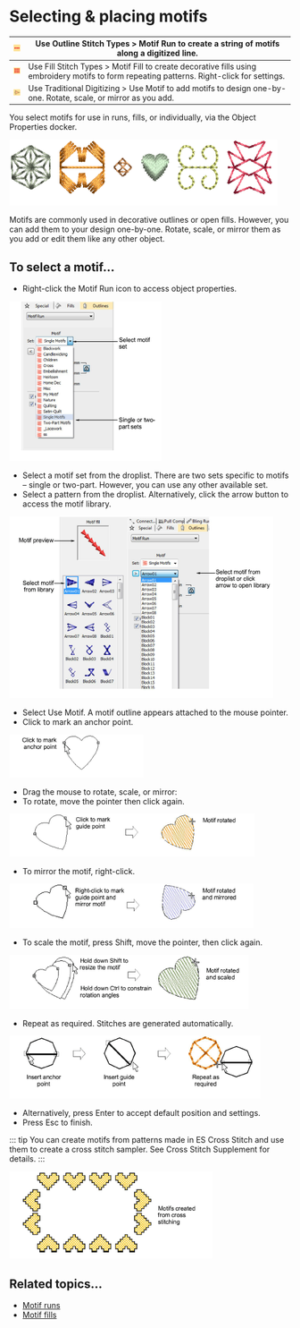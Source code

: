# Selecting & placing motifs

| ![MotifRun.png](assets/MotifRun.png)   | Use Outline Stitch Types > Motif Run to create a string of motifs along a digitized line.                                                   |
| -------------------------------------- | ------------------------------------------------------------------------------------------------------------------------------------------- |
| ![MotifFill.png](assets/MotifFill.png) | Use Fill Stitch Types > Motif Fill to create decorative fills using embroidery motifs to form repeating patterns. Right-click for settings. |
| ![UseMotif.png](assets/UseMotif.png)   | Use Traditional Digitizing > Use Motif to add motifs to design one-by-one. Rotate, scale, or mirror as you add.                             |

You select motifs for use in runs, fills, or individually, via the Object Properties docker.

![SingleMotifSamples.png](assets/SingleMotifSamples.png)

Motifs are commonly used in decorative outlines or open fills. However, you can add them to your design one-by-one. Rotate, scale, or mirror them as you add or edit them like any other object.

## To select a motif...

- Right-click the Motif Run icon to access object properties.

![motifs00001.png](assets/motifs00001.png)

- Select a motif set from the droplist. There are two sets specific to motifs – single or two-part. However, you can use any other available set.
- Select a pattern from the droplist. Alternatively, click the arrow button to access the motif library.

![motifs00004.png](assets/motifs00004.png)

- Select Use Motif. A motif outline appears attached to the mouse pointer.
- Click to mark an anchor point.

![RotateMotif1.png](assets/RotateMotif1.png)

- Drag the mouse to rotate, scale, or mirror:
- To rotate, move the pointer then click again.

![motifs00009.png](assets/motifs00009.png)

- To mirror the motif, right-click.

![motifs00012.png](assets/motifs00012.png)

- To scale the motif, press Shift, move the pointer, then click again.

![motifs00015.png](assets/motifs00015.png)

- Repeat as required. Stitches are generated automatically.

![SelectMotif.png](assets/SelectMotif.png)

- Alternatively, press Enter to accept default position and settings.
- Press Esc to finish.

::: tip
You can create motifs from patterns made in ES Cross Stitch and use them to create a cross stitch sampler. See Cross Stitch Supplement for details.
:::

![CrossStitchMotif.png](assets/CrossStitchMotif.png)

## Related topics...

- [Motif runs](Motif_runs)
- [Motif fills](Motif_fills)
